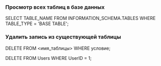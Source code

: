 ### Просмотр всех таблиц в базе данных
SELECT TABLE_NAME FROM INFORMATION_SCHEMA.TABLES WHERE TABLE_TYPE = 'BASE TABLE';

### Удалить запись из существующей таблицы
DELETE FROM <имя_таблицы> WHERE условие;

DELETE FROM Users WHERE UserID = 1;